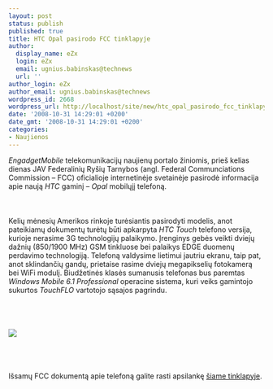 ```yaml
---
layout: post
status: publish
published: true
title: HTC Opal pasirodo FCC tinklapyje
author:
  display_name: eZx
  login: eZx
  email: ugnius.babinskas@technews
  url: ''
author_login: eZx
author_email: ugnius.babinskas@technews
wordpress_id: 2668
wordpress_url: http://localhost/site/new/htc_opal_pasirodo_fcc_tinklapyje/
date: '2008-10-31 14:29:01 +0200'
date_gmt: '2008-10-31 14:29:01 +0200'
categories:
- Naujienos
---
```

<p><i>EngadgetMobile</i> telekomunikacijų naujienų portalo žiniomis, prieš kelias dienas JAV Federalinių Ryšių Tarnybos (angl. Federal Communciations Commission – FCC) oficialioje internetinėje svetainėje pasirodė informacija apie naują <i>HTC</i> gaminį – <i>Opal</i> mobilųjį telefoną.<br />
<br><br />
<br>Kelių mėnesių Amerikos rinkoje turėsiantis pasirodyti modelis, anot pateikiamų dokumentų turėtų būti apkarpyta <i>HTC Touch</i> telefono versija, kurioje nerasime 3G technologijų palaikymo. Įrenginys gebės veikti dviejų dažnių (850/1900 MHz) GSM tinkluose bei palaikys EDGE duomenų perdavimo technologiją. Telefoną valdysime lietimui jautriu ekranu, taip pat, anot sklindančių gandų, prietaise rasime dviejų megapikselių fotokamerą bei WiFi modulį. Biudžetinės klasės sumanusis telefonas bus paremtas <i>Windows Mobile 6.1 Professional</i> operacine sistema, kuri veiks gamintojo sukurtos <i>TouchFLO</i> vartotojo sąsajos pagrindu.<br />
<br><br />
<br><br><img src="http://www.technews.lt/upl/Failai/htc_opal_fcc_scheme_pic.jpg"><br><br />
<br><br />
<br>Išsamų FCC dokumentą apie telefoną galite rasti apsilankę <a class="ns" href="http://gullfoss2.fcc.gov/oetcf/eas/reports/ViewExhibitReport.cfm?mode=Exhibits&RequestTimeout=500&calledFromFrame=N&application_id=284083&fcc_id=%27NM8OPB%27">šiame tinklapyje</a>.<br />
<br><br />
<br><br />
<br></p>
